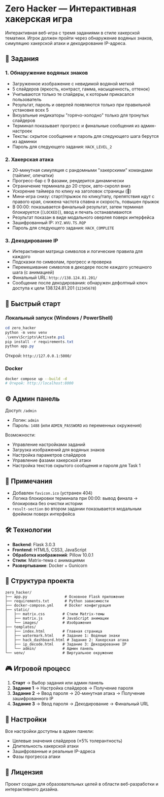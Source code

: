 # Zero Hacker — Интерактивная хакерская игра

Интерактивная веб-игра с тремя заданиями в стиле хакерской тематики. Игрок должен пройти через обнаружение водяных знаков, симуляцию хакерской атаки и декодирование IP-адреса.

## 🎯 Задания

### 1. Обнаружение водяных знаков
- Загруженное изображение с невидимой водяной меткой
- 5 слайдеров (яркость, контраст, гамма, насыщенность, оттенок)
- Учитываются только те слайдеры, к которым прикасался пользователь
- Результат, пароль и оверлей появляются только при правильной установке всех 5
- Визуальные индикаторы "горячо-холодно" только для тронутых слайдеров
- Терминал показывает прогресс и финальные сообщения из админ-настроек
- Тексты: скрытое сообщение и пароль для следующего шага берутся из админки
- Пароль для следующего задания: `HACK_LEVEL_2`

### 2. Хакерская атака
- 20-минутная симуляция с рандомными "хакерскими" командами (тайпинг, опечатки)
- Прогресс-бар с 9 фазами, рендерится динамически
- Ограничение терминала до 20 строк, авто-скролл вниз
- Ускорение таймера по клику на заголовок страницы (🚀)
- Мини-игра снизу: старт/прыжок по клику/тапу, препятствия идут с правого края,
  снижена частота спавна и скорость, повышен прыжок
- В 00:00: показывается финальный результат, затем терминал блокируется (`[LOCKED]`),
  ввод и печать останавливаются
- Результат показан в виде модального оверлея поверх интерфейса
- Зашифрованный IP: `XYZ.WVU.TS.RQP`
- Пароль для следующего задания: `HACK_COMPLETE`

### 3. Декодирование IP
- Интерактивная матрица символов и логические правила для каждого
- Подсказки по символам, прогресс и проверка
- Перемешивание символов в декодере после каждого успешного шага (с анимацией)
- Финальный URL: `http://138.124.81.201/`
- Сообщение после декодирования: обнаружен дефолтный ключ доступа к цели 138.124.81.201 (`12345678`)

## 🚀 Быстрый старт

### Локальный запуск (Windows / PowerShell)
```powershell
cd zero_hacker
python -m venv venv
.\venv\Scripts\Activate.ps1
pip install -r requirements.txt
python app.py
```
Открой: `http://127.0.0.1:5000/`

### Docker
```bash
docker compose up --build -d
# Открой: http://localhost:8000
```

## ⚙️ Админ панель

Доступ: `/admin`
- Логин: `admin`
- Пароль: `1488` (или `ADMIN_PASSWORD` из переменных окружения)

Возможности:
- Управление настройками заданий
- Загрузка изображений для водяных знаков
- Настройка параметров слайдеров
- Управление фазами хакерской атаки
 - Настройка текстов скрытого сообщения и пароля для Task 1

## 🧩 Примечания
- Добавлен `favicon.ico` (устранен 404)
- Логика блокировки терминала при 00:00: вывод финала → блокировка без очистки истории
- `result-section` во втором задании показывается модальным фреймом поверх интерфейса

## 🛠️ Технологии

- **Backend**: Flask 3.0.3
- **Frontend**: HTML5, CSS3, JavaScript
- **Обработка изображений**: Pillow 10.0.1
- **Стили**: Matrix-тема с анимациями
- **Развертывание**: Docker + Gunicorn

## 📁 Структура проекта

```
zero_hacker/
├── app.py                 # Основное Flask приложение
├── requirements.txt       # Python зависимости
├── docker-compose.yml     # Docker конфигурация
├── static/
│   ├── matrix.css        # Стили Matrix-темы
│   ├── matrix.js         # JavaScript анимации
│   └── images/           # Изображения
├── templates/
│   ├── index.html        # Главная страница
│   ├── watermark.html    # Задание 1: Водяные знаки
│   ├── hack_dashboard.html # Задание 2: Хакерская атака
│   ├── ip_decode.html    # Задание 3: Декодирование IP
│   └── admin/            # Админ панель
└── venv/                 # Виртуальное окружение
```

## 🎮 Игровой процесс

1. **Старт** → Выбор задания или админ панель
2. **Задание 1** → Настройка слайдеров → Получение пароля
3. **Задание 2** → Ввод пароля → 20-минутная атака → Получение зашифрованного IP
4. **Задание 3** → Ввод пароля → Декодирование → Финальный URL

## 🔧 Настройки

Все настройки доступны в админ панели:
- Целевые значения слайдеров (±5% толерантность)
- Длительность хакерской атаки
- Зашифрованные и реальные IP-адреса
- Фазы прогресса атаки

## 📝 Лицензия

Проект создан для образовательных целей в области веб-разработки и интерактивного дизайна.
